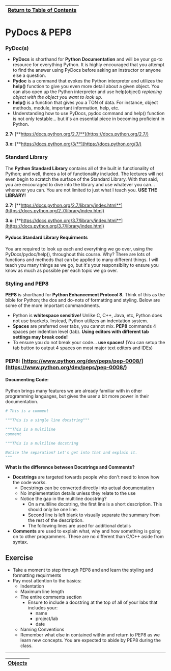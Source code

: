 |[Return to Table of Contents](/00-Table-of-Contents.md)|
|---|

# PyDocs & PEP8

### PyDoc\(s\)

* **PyDocs** is shorthand for **Python Documentation** and will be your go-to resource for everything Python. It is highly encouraged that you attempt to find the answer using PyDocs before asking an instructor or anyone else a question.
* **Pydoc** is a command that evokes the Python interpreter and utilizes the **help\(\)** function to give you even more detail about a given object. You can also open up the Python interpreter and use help\(object\) _replacing object with the object you want to look up_.
* **help\(\)** is a function that gives you a TON of data. For instance, object methods, module, important information, help, etc.
* Understanding how to use PyDocs, pydoc command and help\(\) function is not only testable... but it's an essential piece in becoming proficient in Python.

**2.7:** [**https://docs.python.org/2.7/**](https://docs.python.org/2.7/)

**3.x:** [**https://docs.python.org/3/**](https://docs.python.org/3/)

### Standard Library

The **Python Standard Library** contains all of the built in functionality of Python; and well, theres a lot of functionality included. The lectures will not even begin to scratch the surface of the Standard Library. With that said, you are encouraged to dive into the library and use whatever you can... whenever you can. You are not limited to just what I teach you. **USE THE LIBRARY!**

**2.7:** [**https://docs.python.org/2.7/library/index.html**](https://docs.python.org/2.7/library/index.html)

**3.x:** [**https://docs.python.org/3.7/library/index.html**](https://docs.python.org/3.7/library/index.html)

#### Pydocs Standard Library Requirments

You are required to look up each and everything we go over, using the PyDocs/pydoc/help\(\), throughout this course. Why? There are lots of functions and methods that can be applied to many different things. I will teach you many things as we go, but it's your responsiblity to ensure you know as much as possible per each topic we go over.

### Styling and PEP8

**PEP8** is shorthand for **Python Enhancement Protocol 8.** Think of this as the bible for Python; the dos and do-nots of formatting and styling. Below are some of the more important commandments.

* Python is **whitespace sensitive!** Unlike C, C++, Java, etc, Python does not use brackets. Instead, Python utilizes an indentation system. 
* **Spaces** are preferred over tabs, you cannot mix. **PEP8** commands 4 spaces per indention level \(tab\). **Using editors with different tab settings may break code!**
* To ensure you do not break your code... **use spaces!** \(You can setup the tab button to output 4 spaces on most major text editors and IDEs\)

### PEP8: [https://www.python.org/dev/peps/pep-0008/](https://www.python.org/dev/peps/pep-0008/)

#### Documenting Code:

Python brings many features we are already familiar with in other programming languages, but gives the user a bit more power in their documentation.

```python
# This is a comment
```

```python
"""This is a single line docstring"""
```

```python
"""This is a multiline 
comment
```

```python
"""This is a multiline docstring

Notice the separation? Let's get into that and explain it. 
"""
```

**What is the difference between Docstrings and Comments?**

* **Docstrings** are targeted towards people who don't need to know how the code works. 
  * Docstrings can be converted directly into actual documentation
  * No implementation details unless they relate to the use
  * Notice the gap in the multiline docstring? 
    * On a multiline docstring, the first line is a short description. This should only be one line. 
    * Second line is left blank to visually separate the summary from the rest of the description.
    * The following lines are used for additional details
* **Comments** are used to explain what, why and how something is going on to other programmers. These are no different than C/C++ aside from syntax.  

## Exercise

* Take a moment to step through PEP8 and and learn the styling and formatting requirments
* Pay most attention to the basics:
  * Indentation
  * Maximum line length
  * The entire comments section
    * Ensure to include a docstring at the top of all of your labs that includes your:
      * name
      * project/lab
      * date
  * Naming Conventions
  * Remember what else in contained within and return to PEP8 as we learn new concepts. You are expected to abide by PEP8 during the class. 

---

|[Objects](/01_python_features/03_objects.md)|
|---|
